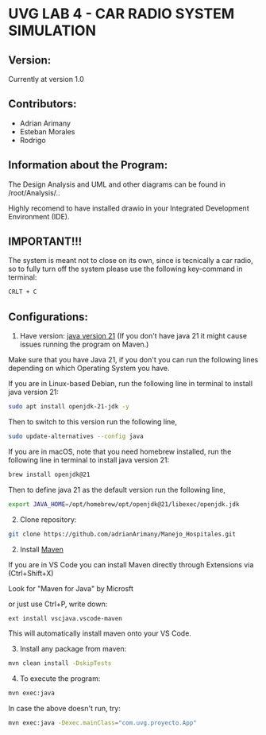 # UVG LAB 4 - CAR  RADIO SYSTEM SIMULATION

## Version:
Currently at version 1.0

## Contributors:
- Adrian Arimany 
- Esteban Morales
- Rodrigo 


## Information about the Program:

The Design Analysis and UML and other diagrams can be found in /root/Analysis/..

Highly recomend to have installed drawio in your Integrated Development Environment (IDE).

## IMPORTANT!!!

The system is meant not to close on its own, since is tecnically a car radio, so to fully turn off the system please use the following key-command in terminal:
```bash
CRLT + C
```

## Configurations:
1. Have version: [java version 21](https://www.oracle.com/java/technologies/downloads/) (If you don't have java 21 it might cause issues running the program on Maven.)

Make sure that you have Java 21, if you don't you can run the following lines depending on which Operating System you have.

If you are in Linux-based Debian, run the following line in terminal to install java version 21:

```bash
sudo apt install openjdk-21-jdk -y
```

Then to switch to this version run the following line,

```bash
sudo update-alternatives --config java
```
If you are in macOS, note that you need homebrew installed, run the following line in terminal to install java version 21:

```bash
brew install openjdk@21
```
Then to define java 21 as the default version run the following line,

```bash
export JAVA_HOME=/opt/homebrew/opt/openjdk@21/libexec/openjdk.jdk
```

2. Clone repository:

```bash
git clone https://github.com/adrianArimany/Manejo_Hospitales.git 
```

2. Install [Maven](https://maven.apache.org/install.html)

If you are in VS Code you can install Maven directly through Extensions via (Ctrl+Shift+X)

Look for "Maven for Java" by Microsft 

or just use Ctrl+P, write down:

```bash
ext install vscjava.vscode-maven
```

This will automatically install maven onto your VS Code.

3. Install any package from maven:

```bash
mvn clean install -DskipTests
```

4. To execute the program:

```bash
mvn exec:java
```

In case the above doesn't run, try:

```bash
mvn exec:java -Dexec.mainClass="com.uvg.proyecto.App"
```

